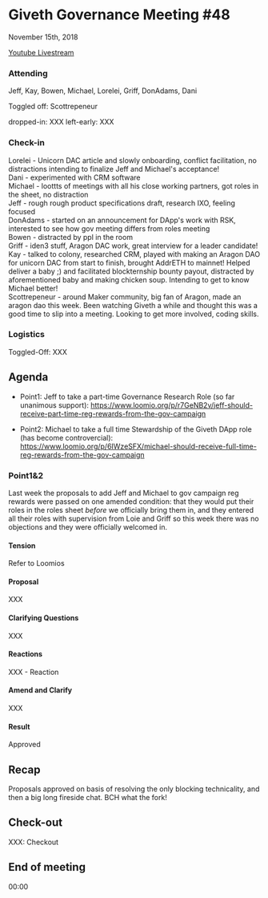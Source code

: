 # Giveth Governance Meeting #48


November 15th, 2018


[Youtube Livestream](https://www.youtube.com/watch?v=Tv04FUxjec0)


### Attending

Jeff, Kay, Bowen, Michael, Lorelei, Griff, DonAdams, Dani

Toggled off: Scottrepeneur

dropped-in: XXX
left-early: XXX


###  Check-in

Lorelei - Unicorn DAC article and slowly onboarding, conflict facilitation, no distractions intending to finalize Jeff and Michael's acceptance! <br> 
Dani - experimented with CRM software <br>
Michael - loottts of meetings with all his close working partners, got roles in the sheet, no distraction <br>
Jeff - rough rough product specifications draft, research IXO, feeling focused <br>
DonAdams - started on an announcement for DApp's work with RSK, interested to see how gov meeting differs from roles meeting <br>
Bowen - distracted by ppl in the room <br>
Griff - iden3 stuff, Aragon DAC work, great interview for a leader candidate! <br>
Kay - talked to colony, researched CRM, played with making an Aragon DAO for unicorn DAC from start to finish, brought AddrETH to mainnet! Helped deliver a baby ;) and facilitated blockternship bounty payout, distracted by aforementioned baby and making chicken soup. Intending to get to know Michael better! <br>
Scottrepeneur - around Maker community, big fan of Aragon, made an aragon dao this week. Been watching Giveth a while and thought this was a good time to slip into a meeting. Looking to get more involved, coding skills.  <br>

### Logistics

Toggled-Off: XXX



## Agenda

*   Point1: Jeff to take a part-time Governance Research Role (so far unanimous support):
https://www.loomio.org/p/r7GeNB2v/jeff-should-receive-part-time-reg-rewards-from-the-gov-campaign

*   Point2: Michael to take a full time Stewardship of the Giveth DApp role (has become controvercial):
https://www.loomio.org/p/6IWzeSFX/michael-should-receive-full-time-reg-rewards-from-the-gov-campaign



### Point1&2
Last week the proposals to add Jeff and Michael to gov campaign reg rewards were passed on one amended condition: that they would put their roles in the roles sheet *before* we officially bring them in, and they entered all their roles with supervision from Loie and Griff so this week there was no objections and they were officially welcomed in.


#### Tension

Refer to Loomios


#### Proposal

XXX

#### Clarifying Questions

XXX

#### Reactions

XXX - Reaction


#### Amend and Clarify

XXX

#### Result

Approved


## Recap

Proposals approved on basis of resolving the only blocking technicality, and then a big long fireside chat. BCH what the fork! 

## Check-out

XXX: Checkout

## End of meeting

00:00
